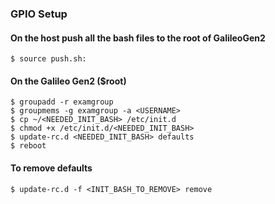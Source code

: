 ### GPIO Setup
#### On the host push all the bash files to the root of GalileoGen2
```
$ source push.sh:
```
#### On the Galileo Gen2 ($root)
```
$ groupadd -r examgroup
$ groupmems -g examgroup -a <USERNAME>
$ cp ~/<NEEDED_INIT_BASH> /etc/init.d
$ chmod +x /etc/init.d/<NEEDED_INIT_BASH>
$ update-rc.d <NEEDED_INIT_BASH> defaults
$ reboot
```

#### To remove defaults
```
$ update-rc.d -f <INIT_BASH_TO_REMOVE> remove
```
